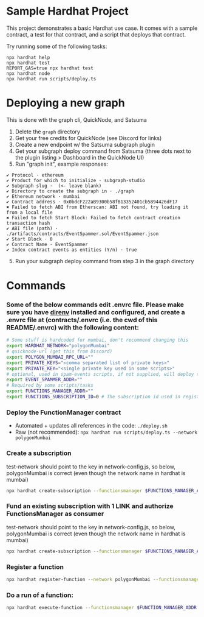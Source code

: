 # Sample Hardhat Project

This project demonstrates a basic Hardhat use case. It comes with a sample contract, a test for that contract, and a
script that deploys that contract.

Try running some of the following tasks:

```shell
npx hardhat help
npx hardhat test
REPORT_GAS=true npx hardhat test
npx hardhat node
npx hardhat run scripts/deploy.ts
```

# Deploying a new graph

This is done wth the graph cli, QuickNode, and Satsuma

1. Delete the `graph` directory
2. Get your free credits for QuickNode (see Discord for links)
3. Create a new endpoint w/ the Satsuma subgraph plugin
4. Get your subgraph deploy command from Satsuma (three dots next to the plugin listing > Dashboard in the QuickNode UI)
5. Run "graph init", example responses:

```
✔ Protocol · ethereum
✔ Product for which to initialize · subgraph-studio
✔ Subgraph slug ·  (<- leave blank)
✔ Directory to create the subgraph in · ./graph
✔ Ethereum network · mumbai
✔ Contract address · 0x0bdcF222aB9300b58fB13352401cb5894426dF17
✖ Failed to fetch ABI from Etherscan: ABI not found, try loading it from a local file
✖ Failed to fetch Start Block: Failed to fetch contract creation transaction hash
✔ ABI file (path) · ./artifacts/contracts/EventSpammer.sol/EventSpammer.json
✔ Start Block · 0
✔ Contract Name · EventSpammer
✔ Index contract events as entities (Y/n) · true
```

5. Run your subgraph deploy command from step 3 in the graph directory

# Commands

### Some of the below commands edit .envrc file. Please make sure you have [direnv](https://direnv.net/) installed and configured, and create a .envrc file at (<repo root>contracts/.envrc (i.e. the cwd of this README/.envrc) with the following content:

```bash
# Some stuff is hardcoded for mumbai, don't recommend changing this
export HARDHAT_NETWORK="polygonMumbai"
# quicknode-url (get this from Discord)
export POLYGON_MUMBAI_RPC_URL=""
export PRIVATE_KEYS="<comma separated list of private keys>"
export PRIVATE_KEY="<single private key used in some scripts>"
# optional, used in spam-events scripts, if not supplied, will deploy the EventSpammer
export EVENT_SPAMMER_ADDR=""
# Required by some scripts/tasks
export FUNCTIONS_MANAGER_ADDR=""
export FUNCTIONS_SUBSCRIPTION_ID=0 # The subscription id used in register-function
```

### Deploy the FunctionManager contract

- Automated + updates all references in the code: `./deploy.sh`
- Raw (not recommended): `npx hardhat run scripts/deploy.ts --network polygonMumbai`

### Create a subscription

test-network should point to the key in network-config.js, so below, polygonMumbai is correct (even though the network
name in hardhat is mumbai)

```bash
npx hardhat create-subscription --functionsmanager $FUNCTIONS_MANAGER_ADDR --test-network polygonMumbai  --network $HARDHAT_NETWORK
```

### Fund an existing subscription with 1 LINK and authorize FunctionsManager as consumer

test-network should point to the key in network-config.js, so below, polygonMumbai is correct (even though the network
name in hardhat is mumbai)

```bash
npx hardhat create-subscription --functionsmanager $FUNCTIONS_MANAGER_ADDR --test-network polygonMumbai --subscription-id 941  --network $HARDHAT_NETWORK
```

### Register a function

```bash
npx hardhat register-function --network polygonMumbai --functionsmanager $FUNCTIONS_MANAGER_ADDR
```

### Do a run of a function:

```bash
npx hardhat execute-function --functionsmanager $FUNCTION_MANAGER_ADDR --network $HARDHAT_NETWORK --function-id <hex-string-of-function-id>
```
